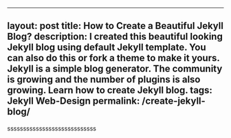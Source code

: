--------
layout: post
title: How to Create a Beautiful Jekyll Blog?
description: I created this beautiful looking Jekyll blog using default Jekyll template. You can also do this or fork a theme to make it yours. Jekyll is a simple blog generator. The community is growing and the number of plugins is also growing. Learn how to create Jekyll blog. 
tags: Jekyll Web-Design
permalink: /create-jekyll-blog/
--------



ssssssssssssssssssssssssssss
